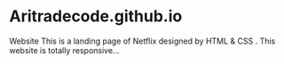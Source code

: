 # Aritradecode.github.io
Website
This is a landing page of Netflix designed by HTML & CSS . This website is totally responsive...
